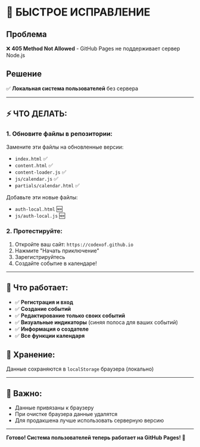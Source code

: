 # 🔧 БЫСТРОЕ ИСПРАВЛЕНИЕ

## Проблема
❌ **405 Method Not Allowed** - GitHub Pages не поддерживает сервер Node.js

## Решение  
✅ **Локальная система пользователей** без сервера

---

## ⚡ ЧТО ДЕЛАТЬ:

### 1. Обновите файлы в репозитории:

Замените эти файлы на обновленные версии:
- `index.html` ✅
- `content.html` ✅  
- `content-loader.js` ✅
- `js/calendar.js` ✅
- `partials/calendar.html` ✅

Добавьте эти новые файлы:
- `auth-local.html` 🆕
- `js/auth-local.js` 🆕

### 2. Протестируйте:
1. Откройте ваш сайт: `https://codexof.github.io`
2. Нажмите "Начать приключение" 
3. Зарегистрируйтесь
4. Создайте событие в календаре!

---

## 🎯 Что работает:

- ✅ **Регистрация и вход** 
- ✅ **Создание событий**
- ✅ **Редактирование только своих событий**
- ✅ **Визуальные индикаторы** (синяя полоса для ваших событий)
- ✅ **Информация о создателе**
- ✅ **Все функции календаря**

## 💾 Хранение:
Данные сохраняются в `localStorage` браузера (локально)

---

## 🚨 Важно:
- Данные привязаны к браузеру
- При очистке браузера данные удалятся
- Для продакшена лучше использовать серверную версию

---

**Готово! Система пользователей теперь работает на GitHub Pages! 🎉**
